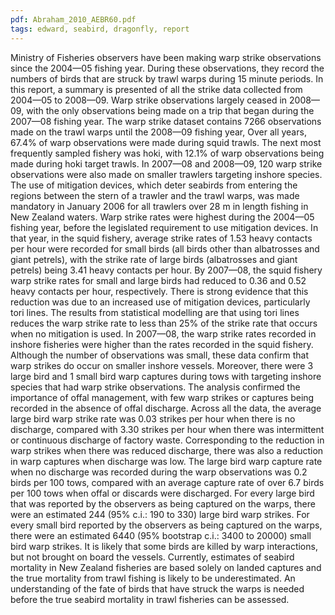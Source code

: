 ```yaml
---
pdf: Abraham_2010_AEBR60.pdf
tags: edward, seabird, dragonfly, report
---
```

Ministry of Fisheries observers have been making warp strike observations since the 2004—05 fishing year. During these observations, they record the numbers of birds that are struck by trawl warps during 15 minute periods. In this report, a summary is presented of all the strike data collected from 2004—05 to 2008—09. Warp strike observations largely ceased in 2008—09, with the only observations being made on a trip that began during the 2007—08 fishing year. The warp strike dataset contains 7266 observations made on the trawl warps until the 2008—09 fishing year, Over all years, 67.4% of warp observations were made during squid trawls. The next most frequently sampled fishery was hoki, with 12.1% of warp observations being made during hoki target trawls. In 2007—08 and 2008—09, 120 warp strike observations were also made on smaller trawlers targeting inshore species. The use of mitigation devices, which deter seabirds from entering the regions between the stern of a trawler and the trawl warps, was made mandatory in January 2006 for all trawlers over 28 m in length fishing in New Zealand waters. Warp strike rates were highest during the 2004—05 fishing year, before the legislated requirement to use mitigation devices. In that year, in the squid fishery, average strike rates of 1.53 heavy contacts per hour were recorded for small birds (all birds other than albatrosses and giant petrels), with the strike rate of large birds (albatrosses and giant petrels) being 3.41 heavy contacts per hour. By 2007—08, the squid fishery warp strike rates for small and large birds had reduced to 0.36 and 0.52 heavy contacts per hour, respectively. There is strong evidence that this reduction was due to an increased use of mitigation devices, particularly tori lines. The results from statistical modelling are that using tori lines reduces the warp strike rate to less than 25% of the strike rate that occurs when no mitigation is used. In 2007—08, the warp strike rates recorded in inshore fisheries were higher than the rates recorded in the squid fishery. Although the number of observations was small, these data confirm that warp strikes do occur on smaller inshore vessels. Moreover, there were 3 large bird and 1 small bird warp captures during tows with targeting inshore species that had warp strike observations. The analysis confirmed the importance of offal management, with few warp strikes or captures being recorded in the absence of offal discharge. Across all the data, the average large bird warp strike rate was 0.03 strikes per hour when there is no discharge, compared with 3.30 strikes per hour when there was intermittent or continuous discharge of factory waste. Corresponding to the reduction in warp strikes when there was reduced discharge, there was also a reduction in warp captures when discharge was low. The large bird warp capture rate when no discharge was recorded during the warp observations was 0.2 birds per 100 tows, compared with an average capture rate of over 6.7 birds per 100 tows when offal or discards were discharged. For every large bird that was reported by the observers as being captured on the warps, there were an estimated 244 (95% c.i.: 190 to 330) large bird warp strikes. For every small bird reported by the observers as being captured on the warps, there were an estimated 6440 (95% bootstrap c.i.: 3400 to 20000) small bird warp strikes. It is likely that some birds are killed by warp interactions, but not brought on board the vessels. Currently, estimates of seabird mortality in New Zealand fisheries are based solely on landed captures and the true mortality from trawl fishing is likely to be underestimated. An understanding of the fate of birds that have struck the warps is needed before the true seabird mortality in trawl fisheries can be assessed.
